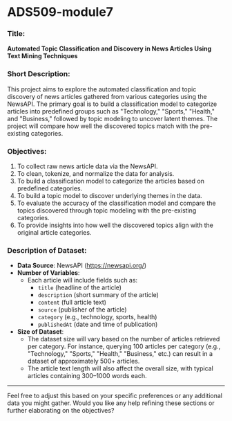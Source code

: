 # ADS509-module7

### **Title**:  
**Automated Topic Classification and Discovery in News Articles Using Text Mining Techniques**

### **Short Description**:  
This project aims to explore the automated classification and topic discovery of news articles gathered from various categories using the NewsAPI. The primary goal is to build a classification model to categorize articles into predefined groups such as "Technology," "Sports," "Health," and "Business," followed by topic modeling to uncover latent themes. The project will compare how well the discovered topics match with the pre-existing categories.

### **Objectives**:
1. To collect raw news article data via the NewsAPI.
2. To clean, tokenize, and normalize the data for analysis.
3. To build a classification model to categorize the articles based on predefined categories.
4. To build a topic model to discover underlying themes in the data.
5. To evaluate the accuracy of the classification model and compare the topics discovered through topic modeling with the pre-existing categories.
6. To provide insights into how well the discovered topics align with the original article categories.

### **Description of Dataset**:
- **Data Source**: NewsAPI (https://newsapi.org/)
- **Number of Variables**:
  - Each article will include fields such as:
    - `title` (headline of the article)
    - `description` (short summary of the article)
    - `content` (full article text)
    - `source` (publisher of the article)
    - `category` (e.g., technology, sports, health)
    - `publishedAt` (date and time of publication)
- **Size of Dataset**:
  - The dataset size will vary based on the number of articles retrieved per category. For instance, querying 100 articles per category (e.g., "Technology," "Sports," "Health," "Business," etc.) can result in a dataset of approximately 500+ articles.
  - The article text length will also affect the overall size, with typical articles containing 300–1000 words each.

---

Feel free to adjust this based on your specific preferences or any additional data you might gather. Would you like any help refining these sections or further elaborating on the objectives?
